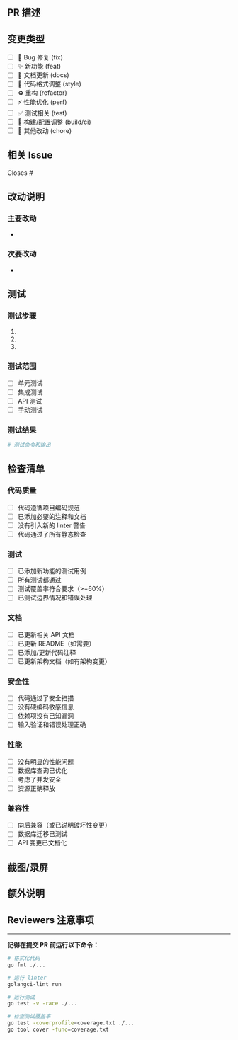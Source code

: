 ## PR 描述

<!-- 请简要描述这个 PR 的目的和改动内容 -->

## 变更类型

<!-- 请勾选适用的类型 -->

- [ ] 🐛 Bug 修复 (fix)
- [ ] ✨ 新功能 (feat)
- [ ] 📝 文档更新 (docs)
- [ ] 🎨 代码格式调整 (style)
- [ ] ♻️ 重构 (refactor)
- [ ] ⚡️ 性能优化 (perf)
- [ ] ✅ 测试相关 (test)
- [ ] 🔧 构建/配置调整 (build/ci)
- [ ] 🔨 其他改动 (chore)

## 相关 Issue

<!-- 关联相关的 Issue，例如：Closes #123 -->

Closes #

## 改动说明

<!-- 详细说明做了哪些改动，为什么要这样改 -->

### 主要改动

- 

### 次要改动

- 

## 测试

<!-- 说明如何测试这些改动 -->

### 测试步骤

1. 
2. 
3. 

### 测试范围

- [ ] 单元测试
- [ ] 集成测试
- [ ] API 测试
- [ ] 手动测试

### 测试结果

<!-- 贴上测试结果或截图 -->

```bash
# 测试命令和输出
```

## 检查清单

<!-- 提交前请确保以下项目都已完成 -->

### 代码质量

- [ ] 代码遵循项目编码规范
- [ ] 已添加必要的注释和文档
- [ ] 没有引入新的 linter 警告
- [ ] 代码通过了所有静态检查

### 测试

- [ ] 已添加新功能的测试用例
- [ ] 所有测试都通过
- [ ] 测试覆盖率符合要求（>=60%）
- [ ] 已测试边界情况和错误处理

### 文档

- [ ] 已更新相关 API 文档
- [ ] 已更新 README（如需要）
- [ ] 已添加/更新代码注释
- [ ] 已更新架构文档（如有架构变更）

### 安全性

- [ ] 代码通过了安全扫描
- [ ] 没有硬编码敏感信息
- [ ] 依赖项没有已知漏洞
- [ ] 输入验证和错误处理正确

### 性能

- [ ] 没有明显的性能问题
- [ ] 数据库查询已优化
- [ ] 考虑了并发安全
- [ ] 资源正确释放

### 兼容性

- [ ] 向后兼容（或已说明破坏性变更）
- [ ] 数据库迁移已测试
- [ ] API 变更已文档化

## 截图/录屏

<!-- 如果是 UI 相关的改动，请提供截图或录屏 -->

## 额外说明

<!-- 其他需要 reviewers 注意的事项 -->

## Reviewers 注意事项

<!-- 提醒 reviewers 特别关注的地方 -->

---

**记得在提交 PR 前运行以下命令：**

```bash
# 格式化代码
go fmt ./...

# 运行 linter
golangci-lint run

# 运行测试
go test -v -race ./...

# 检查测试覆盖率
go test -coverprofile=coverage.txt ./...
go tool cover -func=coverage.txt
```

